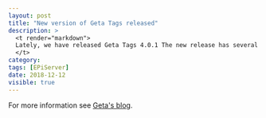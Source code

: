 ```yaml
---
layout: post
title: "New version of Geta Tags released"
description: >
  <t render="markdown">
  Lately, we have released Geta Tags 4.0.1 The new release has several breaking changes.
  </t>
category:
tags: [EPiServer]
date: 2018-12-12
visible: true
---
```


For more information see [Geta's blog](https://getadigital.com/blog/new-version-of-geta-tags-released/).